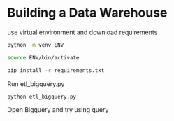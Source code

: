 # Building a Data Warehouse


use virtual environment and download requirements
```sh
python -m venv ENV
```
```sh
source ENV/bin/activate
```
```sh
pip install -r requirements.txt
```

Run etl_bigquery.py
```sh
python etl_bigquery.py
```

Open Bigquery and try using query